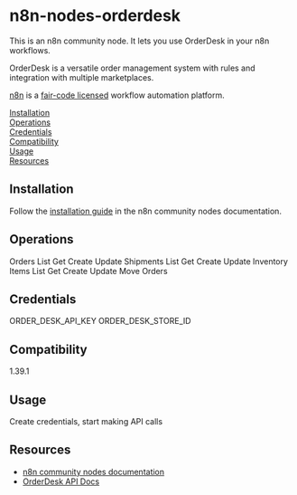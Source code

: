 # n8n-nodes-orderdesk

This is an n8n community node. It lets you use OrderDesk in your n8n workflows.

OrderDesk is a versatile order management system with rules and integration with multiple marketplaces.

[n8n](https://n8n.io/) is a [fair-code licensed](https://docs.n8n.io/reference/license/) workflow automation platform.

[Installation](#installation)  
[Operations](#operations)  
[Credentials](#credentials)  <!-- delete if no auth needed -->  
[Compatibility](#compatibility)  
[Usage](#usage)  <!-- delete if not using this section -->  
[Resources](#resources)  

## Installation

Follow the [installation guide](https://docs.n8n.io/integrations/community-nodes/installation/) in the n8n community nodes documentation.

## Operations

Orders
	List
	Get
	Create
	Update
Shipments
	List
	Get
	Create
	Update
Inventory Items
	List
	Get
	Create
	Update
Move Orders
	

## Credentials

ORDER_DESK_API_KEY
ORDER_DESK_STORE_ID

## Compatibility

1.39.1

## Usage

Create credentials, start making API calls

## Resources

* [n8n community nodes documentation](https://docs.n8n.io/integrations/community-nodes/)
* [OrderDesk API Docs](https://apidocs.orderdesk.com/)




